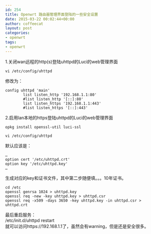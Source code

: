 ```yaml
---
id: 254
title: Openwrt 路由器管理界面登陆的一些安全设置
date: 2015-03-22 00:02:44+00:00
author: coffeecat
layout: post
categories:
- openwrt
tags:
- openwrt
---
```

1.关闭wan远程的http(s)登陆uhttpd的Luci的web管理界面

<pre><code class="language-sh">vi /etc/config/uhttpd</code></pre>

修改为：

<pre><code class="language-vim">config uhttpd 'main'
        list listen_http '192.168.1.1:80'
        #list listen_http '[::]:80'
        list listen_https '192.168.1.1:443'
        #list listen_https '[::]:443'</code></pre>

2.启用lan本地的https登陆uhttpd的Luci的web管理界面

<pre><code class="language-sh">opkg install openssl-util luci-ssl

vi /etc/config/uhttpd</code></pre>

默认应该是：

<pre><code class="language-vim">…
option cert '/etc/uhttpd.crt'
option key '/etc/uhttpd.key'
…</code></pre>

生成对应的key和证书文件，其中第二步随便填。。。10年证书。

<pre><code class="language-sh">cd /etc
openssl genrsa 1024 &gt; uhttpd.key
openssl req -new -key uhttpd.key &gt; uhttpd.csr
openssl req -x509 -days 3650 -key uhttpd.key -in uhttpd.csr &gt; uhttpd.crt</code></pre>

最后重启服务：  
/etc/init.d/uhttpd restart  
就可以访问https://192.168.1.1了，虽然会有warning，但是还是安全很多。